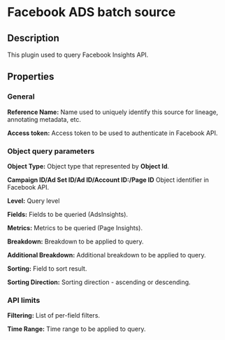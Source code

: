 # Facebook ADS batch source

Description
-----------
This plugin used to query Facebook Insights API.

Properties
----------
### General

**Reference Name:** Name used to uniquely identify this source for lineage, annotating metadata, etc.

**Access token:** Access token to be used to authenticate in Facebook API.

### Object query parameters
**Object Type:** Object type that represented by **Object Id**.

**Campaign ID/Ad Set ID/Ad ID/Account ID:/Page ID** Object identifier in Facebook API.

**Level:** Query level

**Fields:** Fields to be queried (AdsInsights).

**Metrics:** Metrics to be queried (Page Insights).

**Breakdown:** Breakdown to be applied to query.

**Additional Breakdown:** Additional breakdown to be applied to query.

**Sorting:** Field to sort result.

**Sorting Direction:** Sorting direction - ascending or descending.

### API limits

**Filtering:** List of per-field filters.

**Time Range:** Time range to be applied to query.
